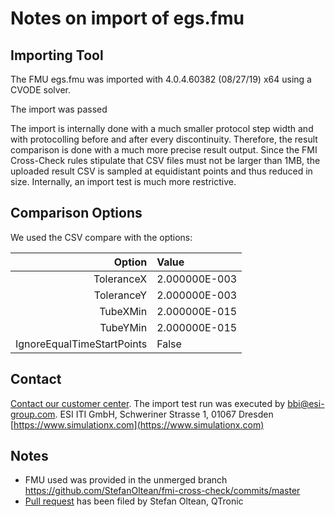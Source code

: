 # Notes on import of egs.fmu

## Importing Tool

The FMU egs.fmu was imported with 4.0.4.60382 (08/27/19) x64 using a CVODE solver.

The import was passed

The import is internally done with a much smaller protocol step width and with protocolling before and after every discontinuity. Therefore, the result comparison is done with a much more precise result output. Since the FMI Cross-Check rules stipulate that CSV files must not be larger than 1MB, the uploaded result CSV is sampled at equidistant points and thus reduced in size. Internally, an import test is much more restrictive.

## Comparison Options

We used the CSV compare with the options:

|Option|Value|
|-----:|:----|
|ToleranceX|2.000000E-003|
|ToleranceY|2.000000E-003|
|TubeXMin|2.000000E-015|
|TubeYMin|2.000000E-015|
|IgnoreEqualTimeStartPoints|False|

## Contact

[Contact our customer center](https://www.simulationx.com/customer-center.html). The import test run was executed by bbi@esi-group.com.
ESI ITI GmbH, Schweriner Strasse 1, 01067 Dresden
[https://www.simulationx.com](https://www.simulationx.com)

## Notes

* FMU used was provided in the unmerged branch https://github.com/StefanOltean/fmi-cross-check/commits/master
* [Pull request](https://github.com/modelica/fmi-cross-check/pull/72) has been filed by Stefan Oltean, QTronic

